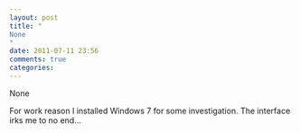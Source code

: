 ```yaml
---
layout: post
title: "
None
"
date: 2011-07-11 23:56
comments: true
categories: 
---
```


None


For work reason I installed Windows 7 for some investigation. The interface irks me to no end…

